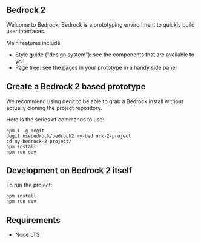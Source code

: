 ## Bedrock 2

Welcome to Bedrock. Bedrock is a prototyping environment to quickly build user interfaces.

Main features include

* Style guide ("design system"): see the components that are available to you
* Page tree: see the pages in your prototype in a handy side panel

## Create a Bedrock 2 based prototype

We recommend using degit to be able to grab a Bedrock install without actually cloning the project repository.

Here is the series of commands to use:

    npm i -g degit
    degit usebedrock/bedrock2 my-bedrock-2-project
    cd my-bedrock-2-project/
    npm install
    npm run dev

## Development on Bedrock 2 itself

To run the project:

    npm install
    npm run dev

## Requirements

* Node LTS
